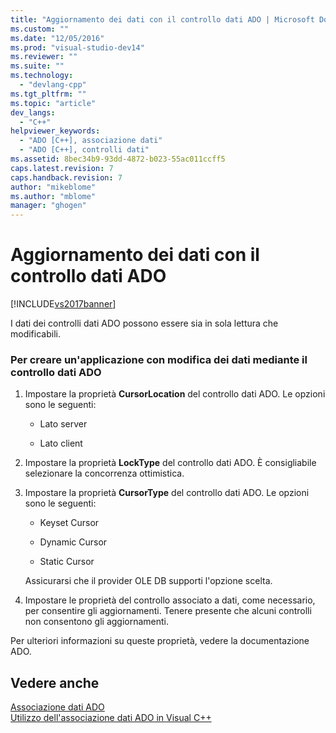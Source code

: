 ```yaml
---
title: "Aggiornamento dei dati con il controllo dati ADO | Microsoft Docs"
ms.custom: ""
ms.date: "12/05/2016"
ms.prod: "visual-studio-dev14"
ms.reviewer: ""
ms.suite: ""
ms.technology: 
  - "devlang-cpp"
ms.tgt_pltfrm: ""
ms.topic: "article"
dev_langs: 
  - "C++"
helpviewer_keywords: 
  - "ADO [C++], associazione dati"
  - "ADO [C++], controlli dati"
ms.assetid: 8bec34b9-93dd-4872-b023-55ac011ccff5
caps.latest.revision: 7
caps.handback.revision: 7
author: "mikeblome"
ms.author: "mblome"
manager: "ghogen"
---
```

# Aggiornamento dei dati con il controllo dati ADO
[!INCLUDE[vs2017banner](../../assembler/inline/includes/vs2017banner.md)]

I dati dei controlli dati ADO possono essere sia in sola lettura che modificabili.  
  
### Per creare un'applicazione con modifica dei dati mediante il controllo dati ADO  
  
1.  Impostare la proprietà **CursorLocation** del controllo dati ADO.  Le opzioni sono le seguenti:  
  
    -   Lato server  
  
    -   Lato client  
  
2.  Impostare la proprietà **LockType** del controllo dati ADO.  È consigliabile selezionare la concorrenza ottimistica.  
  
3.  Impostare la proprietà **CursorType** del controllo dati ADO.  Le opzioni sono le seguenti:  
  
    -   Keyset Cursor  
  
    -   Dynamic Cursor  
  
    -   Static Cursor  
  
     Assicurarsi che il provider OLE DB supporti l'opzione scelta.  
  
4.  Impostare le proprietà del controllo associato a dati, come necessario, per consentire gli aggiornamenti.  Tenere presente che alcuni controlli non consentono gli aggiornamenti.  
  
 Per ulteriori informazioni su queste proprietà, vedere la documentazione ADO.  
  
## Vedere anche  
 [Associazione dati ADO](../../data/ado-rdo/ado-databinding.md)   
 [Utilizzo dell'associazione dati ADO in Visual C\+\+](../../data/ado-rdo/using-ado-databinding-in-visual-cpp.md)
